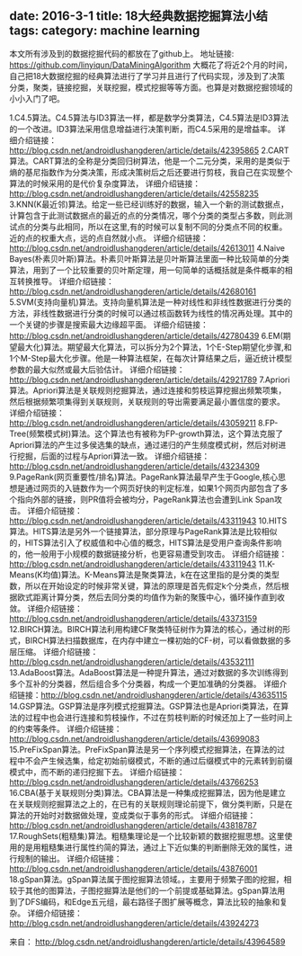 date: 2016-3-1
title: 18大经典数据挖掘算法小结
tags: 
category: machine learning
---

本文所有涉及到的数据挖掘代码的都放在了github上。
地址链接: https://github.com/linyiqun/DataMiningAlgorithm
大概花了将近2个月的时间，自己把18大数据挖掘的经典算法进行了学习并且进行了代码实现，涉及到了决策分类，聚类，链接挖掘，关联挖掘，模式挖掘等等方面。也算是对数据挖掘领域的小小入门了吧。

1.C4.5算法。C4.5算法与ID3算法一样，都是数学分类算法，C4.5算法是ID3算法的一个改进。ID3算法采用信息增益进行决策判断，而C4.5采用的是增益率。
详细介绍链接：http://blog.csdn.net/androidlushangderen/article/details/42395865
2.CART算法。CART算法的全称是分类回归树算法，他是一个二元分类，采用的是类似于熵的基尼指数作为分类决策，形成决策树后之后还要进行剪枝，我自己在实现整个算法的时候采用的是代价复杂度算法，
详细介绍链接：http://blog.csdn.net/androidlushangderen/article/details/42558235
3.KNN(K最近邻)算法。给定一些已经训练好的数据，输入一个新的测试数据点，计算包含于此测试数据点的最近的点的分类情况，哪个分类的类型占多数，则此测试点的分类与此相同，所以在这里,有的时候可以复制不同的分类点不同的权重。近的点的权重大点，远的点自然就小点。
详细介绍链接：http://blog.csdn.net/androidlushangderen/article/details/42613011
4.Naive Bayes(朴素贝叶斯)算法。朴素贝叶斯算法是贝叶斯算法里面一种比较简单的分类算法，用到了一个比较重要的贝叶斯定理，用一句简单的话概括就是条件概率的相互转换推导。
详细介绍链接：http://blog.csdn.net/androidlushangderen/article/details/42680161
5.SVM(支持向量机)算法。支持向量机算法是一种对线性和非线性数据进行分类的方法，非线性数据进行分类的时候可以通过核函数转为线性的情况再处理。其中的一个关键的步骤是搜索最大边缘超平面。
详细介绍链接：http://blog.csdn.net/androidlushangderen/article/details/42780439
6.EM(期望最大化)算法。期望最大化算法，可以拆分为2个算法，1个E-Step期望化步骤,和1个M-Step最大化步骤。他是一种算法框架，在每次计算结果之后，逼近统计模型参数的最大似然或最大后验估计。
详细介绍链接：http://blog.csdn.net/androidlushangderen/article/details/42921789
7.Apriori算法。Apriori算法是关联规则挖掘算法，通过连接和剪枝运算挖掘出频繁项集，然后根据频繁项集得到关联规则，关联规则的导出需要满足最小置信度的要求。
详细介绍链接：http://blog.csdn.net/androidlushangderen/article/details/43059211
8.FP-Tree(频繁模式树)算法。这个算法也有被称为FP-growth算法，这个算法克服了Apriori算法的产生过多侯选集的缺点，通过递归的产生频度模式树，然后对树进行挖掘，后面的过程与Apriori算法一致。
详细介绍链接：http://blog.csdn.net/androidlushangderen/article/details/43234309
9.PageRank(网页重要性/排名)算法。PageRank算法最早产生于Google,核心思想是通过网页的入链数作为一个网页好快的判定标准，如果1个网页内部包含了多个指向外部的链接，则PR值将会被均分，PageRank算法也会遭到Link Span攻击。
详细介绍链接：http://blog.csdn.net/androidlushangderen/article/details/43311943
10.HITS算法。HITS算法是另外一个链接算法，部分原理与PageRank算法是比较相似的，HITS算法引入了权威值和中心值的概念，HITS算法是受用户查询条件影响的，他一般用于小规模的数据链接分析，也更容易遭受到攻击。
详细介绍链接：http://blog.csdn.net/androidlushangderen/article/details/43311943
11.K-Means(K均值)算法。K-Means算法是聚类算法，k在在这里指的是分类的类型数，所以在开始设定的时候非常关键，算法的原理是首先假定k个分类点，然后根据欧式距离计算分类，然后去同分类的均值作为新的聚簇中心，循环操作直到收敛。
详细介绍链接：http://blog.csdn.net/androidlushangderen/article/details/43373159
12.BIRCH算法。BIRCH算法利用构建CF聚类特征树作为算法的核心，通过树的形式，BIRCH算法扫描数据库，在内存中建立一棵初始的CF-树，可以看做数据的多层压缩。
详细介绍链接：http://blog.csdn.net/androidlushangderen/article/details/43532111
13.AdaBoost算法。AdaBoost算法是一种提升算法，通过对数据的多次训练得到多个互补的分类器，然后组合多个分类器，构成一个更加准确的分类器。
详细介绍链接：http://blog.csdn.net/androidlushangderen/article/details/43635115
14.GSP算法。GSP算法是序列模式挖掘算法。GSP算法也是Apriori类算法，在算法的过程中也会进行连接和剪枝操作，不过在剪枝判断的时候还加上了一些时间上的约束等条件。
详细介绍链接：http://blog.csdn.net/androidlushangderen/article/details/43699083
15.PreFixSpan算法。PreFixSpan算法是另一个序列模式挖掘算法，在算法的过程中不会产生候选集，给定初始前缀模式，不断的通过后缀模式中的元素转到前缀模式中，而不断的递归挖掘下去。
详细介绍链接：http://blog.csdn.net/androidlushangderen/article/details/43766253
16.CBA(基于关联规则分类)算法。CBA算法是一种集成挖掘算法，因为他是建立在关联规则挖掘算法之上的，在已有的关联规则理论前提下，做分类判断，只是在算法的开始时对数据做处理，变成类似于事务的形式。
详细介绍链接：http://blog.csdn.net/androidlushangderen/article/details/43818787
17.RoughSets(粗糙集)算法。粗糙集理论是一个比较新颖的数据挖掘思想。这里使用的是用粗糙集进行属性约简的算法，通过上下近似集的判断删除无效的属性，进行规制的输出。
详细介绍链接：http://blog.csdn.net/androidlushangderen/article/details/43876001
18.gSpan算法。gSpan算法属于图挖掘算法领域。，主要用于频繁子图的挖掘，相较于其他的图算法，子图挖掘算法是他们的一个前提或基础算法。gSpan算法用到了DFS编码，和Edge五元组，最右路径子图扩展等概念，算法比较的抽象和复杂。
详细介绍链接：http://blog.csdn.net/androidlushangderen/article/details/43924273

来自： http://blog.csdn.net/androidlushangderen/article/details/43964589